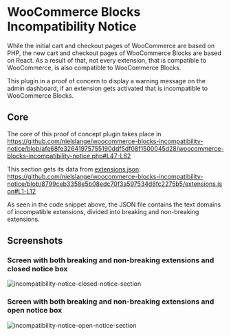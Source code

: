 # WooCommerce Blocks Incompatibility Notice

While the initial cart and checkout pages of WooCommerce are based on PHP, the new cart and checkout pages of WooCommerce Blocks are based on React. As a result of that, not every extension, that is compatible to WooCommerce, is also compatible to WooCommerce Blocks.

This plugin in a proof of concern to display a warning message on the admin dashboard, if an extension gets activated that is incompatible to WooCommerce Blocks.

## Core

The core of this proof of concept plugin takes place in https://github.com/nielslange/woocommerce-blocks-incompatibility-notice/blob/afe68fe32641975755190ddf5df08f1500045d28/woocommerce-blocks-incompatibility-notice.php#L47-L62

This section gets its data from [extensions.json](https://github.com/nielslange/woocommerce-blocks-incompatibility-notice/blob/trunk/extensions.json): https://github.com/nielslange/woocommerce-blocks-incompatibility-notice/blob/8799ceb3358e5b08edc70f3a597534d8fc2275b5/extensions.json#L1-L12

As seen in the code snippet above, the JSON file contains the text domains of incompatible extensions, divided into breaking and non-breaking extensions.

## Screenshots

### Screen with both breaking and non-breaking extensions and closed notice box

![incompatibility-notice-closed-notice-section](https://user-images.githubusercontent.com/3323310/194984026-473d080e-0b68-4c55-aa14-df1d145ab870.png)

### Screen with both breaking and non-breaking extensions and open notice box

![incompatibility-notice-open-notice-section](https://user-images.githubusercontent.com/3323310/194984031-c09b322a-be09-469e-9564-42bcf99a3116.png)
